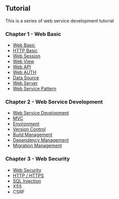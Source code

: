 ## Tutorial
This is a series of web service development tutorial

### Chapter 1 - Web Basic
  - [Web Basic](/Chapter1/WEB-BASIC.md)
  - [HTTP Basic](/Chapter1/HTTP-BASIC.md)
  - [Web Session](/Chapter1/WEB-SESSION.md)
  - [Web View](/Chapter1/WEB-VIEW.md)
  - [Web API](/Chapter1/WEB-API.md)
  - [Web AUTH](/Chapter1/WEB-AUTH.md)
  - [Data Source](/Chapter1/DATASOURCE.md)
  - [Web Server](/Chapter1/WEB-SERVER.md)
  - [Web Service Pattern](/Chapter1/WEB-SERVICE-PATTERN.md)

### Chapter 2 - Web Service Development
  - [Web Service Development](/Chapter2/WEB-SERVICE-DEVELOPMENT.md)
  - [MVC](/Chapter2/MVC.md)
  - [Environment](/Chapter2/ENVIRONMENT.md)
  - [Version Control](/Chapter2/VERSION.md)
  - [Build Management](/Chapter2/BUILD.md)
  - [Dependency Management](/Chapter2/DEPENDENCY.md)
  - [Migration Management](/Chapter2/MIGRATION.md)

### Chapter 3 - Web Security
  - [Web Security](/Chapter3/WEB-SECURITY.md)
  - [HTTP / HTTPS](/Chapter3/HTTP-HTTPS.md)
  - [SQL Injection](/Chapter3/SQL-INJECTION.md)
  - XSS
  - CSRF
